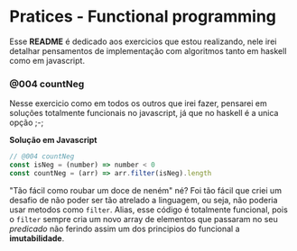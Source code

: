 # Pratices - Functional programming

Esse **README** é dedicado aos exercicios que estou realizando, nele irei detalhar pensamentos de implementação com algoritmos tanto em haskell como em javascript.

### @004 countNeg

Nesse exercicio como em todos os outros que irei fazer, pensarei em soluções totalmente funcionais no javascript, já que no haskell é a unica opção ;-;

**Solução em Javascript**

```js
// @004 countNeg
const isNeg = (number) => number < 0
const countNeg = (arr) => arr.filter(isNeg).length
```

"Tão fácil como roubar um doce de neném" né? Foi tão fácil que criei um desafio de não poder ser tão atrelado a linguagem, ou seja, não poderia usar metodos como <code>filter</code>. Alias, esse código é totalmente funcional, pois o <code>filter</code> sempre cria um novo array de elementos que passaram no seu <em>predicado</em> não ferindo assim um dos principios do funcional a **imutabilidade**.
